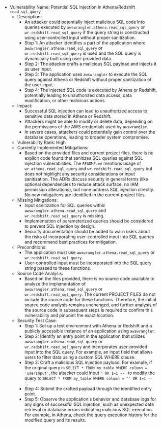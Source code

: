 - Vulnerability Name: Potential SQL Injection in Athena/Redshift `read_sql_query`
  - Description:
    - An attacker could potentially inject malicious SQL code into queries executed by `awswrangler.athena.read_sql_query` or `wr.redshift.read_sql_query` if the query string is constructed using user-controlled input without proper sanitization.
    - Step 1: An attacker identifies a part of the application where `awswrangler.athena.read_sql_query` or `wr.redshift.read_sql_query` is used and the SQL query is dynamically built using user-provided data.
    - Step 2: The attacker crafts a malicious SQL payload and injects it as user input.
    - Step 3: The application uses `awswrangler` to execute the SQL query against Athena or Redshift without proper sanitization of the user input.
    - Step 4: The injected SQL code is executed by Athena or Redshift, potentially leading to unauthorized data access, data modification, or other malicious actions.
  - Impact:
    - Successful SQL injection can lead to unauthorized access to sensitive data stored in Athena or Redshift.
    - Attackers might be able to modify or delete data, depending on the permissions of the AWS credentials used by `awswrangler`.
    - In severe cases, attackers could potentially gain control over the database operations, leading to broader system compromise.
  - Vulnerability Rank: High
  - Currently Implemented Mitigations:
    - Based on the provided files and current project files, there is no explicit code found that sanitizes SQL queries against SQL injection vulnerabilities. The `README.md` mentions usage of `wr.athena.read_sql_query` and `wr.redshift.read_sql_query` but does not highlight any security considerations or input sanitization. The ADRs discuss security in general terms (like optional dependencies to reduce attack surface, no IAM permission alterations), but none address SQL injection directly.  No new mitigations are identified in the current project files.
  - Missing Mitigations:
    - Input sanitization for SQL queries within `awswrangler.athena.read_sql_query` and `wr.redshift.read_sql_query` is missing.
    - Implementation of parameterized queries should be considered to prevent SQL injection by design.
    - Security documentation should be added to warn users about the risks of incorporating user-controlled input into SQL queries and recommend best practices for mitigation.
  - Preconditions:
    - The application must use `awswrangler.athena.read_sql_query` or `wr.redshift.read_sql_query`.
    - User-controlled input must be incorporated into the SQL query string passed to these functions.
  - Source Code Analysis:
    - Based on the files provided, there is no source code available to analyze the implementation of `awswrangler.athena.read_sql_query` or `wr.redshift.read_sql_query`. The current PROJECT FILES do not include the source code for these functions. Therefore, the initial source code analysis remains unchanged, and further analysis of the source code in subsequent steps is required to confirm this vulnerability and pinpoint the exact location.
  - Security Test Case:
    - Step 1: Set up a test environment with Athena or Redshift and a publicly accessible instance of an application using `awswrangler`.
    - Step 2: Identify an entry point in the application that utilizes `awswrangler.athena.read_sql_query` or `wr.redshift.read_sql_query` and incorporates user-provided input into the SQL query. For example, an input field that allows users to filter data using a custom SQL WHERE clause.
    - Step 3: Craft a malicious SQL injection payload. For example, if the original query is `SELECT * FROM my_table WHERE column = 'userInput'`, the attacker could input `' OR 1=1 -- ` to modify the query to `SELECT * FROM my_table WHERE column = '' OR 1=1 -- '`.
    - Step 4: Submit the crafted payload through the identified entry point.
    - Step 5: Observe the application's behavior and database logs for any signs of successful SQL injection, such as unexpected data retrieval or database errors indicating malicious SQL execution. For example, in Athena, check the query execution history for the modified query and its results.